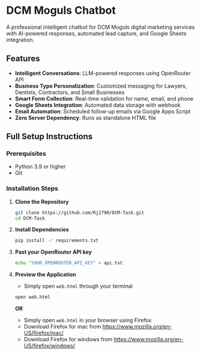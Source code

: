 # DCM Moguls Chatbot

A professional intelligent chatbot for DCM Moguls digital marketing services with AI-powered responses, automated lead capture, and Google Sheets integration.

## Features

- **Intelligent Conversations**: LLM-powered responses using OpenRouter API
- **Business Type Personalization**: Customized messaging for Lawyers, Dentists, Contractors, and Small Businesses
- **Smart Form Collection**: Real-time validation for name, email, and phone
- **Google Sheets Integration**: Automated data storage with webhook
- **Email Automation**: Scheduled follow-up emails via Google Apps Script
- **Zero Server Dependency**: Runs as standalone HTML file

## Full Setup Instructions

### Prerequisites

- Python 3.9 or higher
- Git

### Installation Steps

1. **Clone the Repository**
   ```bash
   git clone https://github.com/Rj2790/DCM-Task.git
   cd DCM-Task
   ```

2. **Install Dependencies**
   ```bash
   pip install -r requirements.txt
   ```

3. **Past your OpenRouter API key**
   ```bash
   echo "YOUR_OPENROUTER_API_KEY" > api.txt
   ```

4. **Preview the Application**
   - Simply open `web.html` through your terminal
   ```bash
   open web.html
   ```
   **OR**
   - Simply open `web.html` in your browser using Firefox
   - Download Firefox for mac from https://www.mozilla.org/en-US/firefox/mac/
   - Download Firefox for windows from https://www.mozilla.org/en-US/firefox/windows/

